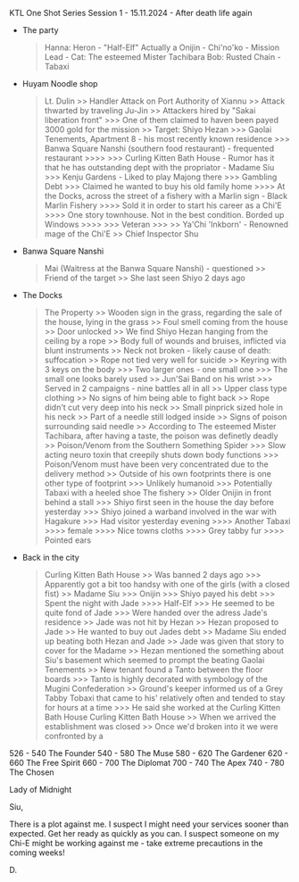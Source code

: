 KTL One Shot Series Session 1 - 15.11.2024 - After death life again

- The party
    > Hanna: Heron - "Half-Elf" Actually a Onijin - Chi'no'ko - Mission Lead - Cat: The esteemed Mister Tachibara
    > Bob: Rusted Chain - Tabaxi 

- Huyam Noodle shop
    > Lt. Dulin
        >> Handler
    > Attack on Port Authority of Xiannu
        >> Attack thwarted by traveling Ju-Jin
        >> Attackers hired by "Sakai liberation front"
            >>> One of them claimed to haven been payed 3000 gold for the mission
        >> Target: Shiyo Hezan
            >>> Gaolai Tenements, Apartment 8 - his most recently known residence
            >>> Banwa Square Nanshi (southern food restaurant) - frequented restaurant
                >>>> 
            >>> Curling Kitten Bath House - Rumor has it that he has outstanding dept with the propriator - Madame Siu
            >>> Kenju Gardens - Liked to play Majong there
            >>> Gambling Debt
            >>> Claimed he wanted to buy his old family home
                >>>> At the Docks, across the street of a fishery with a Marlin sign - Black Marlin Fishery
                >>>> Sold it in order to start his career as a Chi'E
                >>>> One story townhouse. Not in the best condition. Borded up Windows
                >>>> 
            >>> Veteran
            >>> 
        >> Ya'Chi 'Inkborn' - Renowned mage of the Chi'E
        >> Chief Inspector Shu
    
- Banwa Square Nanshi
    > Mai (Waitress at the Banwa Square Nanshi) - questioned
        >> Friend of the target
        >> She last seen Shiyo 2 days ago

- The Docks
    > The Property
        >> Wooden sign in the grass, regarding the sale of the house, lying in the grass
        >> Foul smell coming from the house
        >> Door unlocked
        >> We find Shiyo Hezan hanging from the ceiling by a rope
        >> Body full of wounds and bruises, inflicted via blunt instruments
        >> Neck not broken - likely cause of death: suffocation
        >> Rope not tied very well for suicide
        >> Keyring with 3 keys on the body
            >>> Two larger ones - one small one
            >>> The small one looks barely used
        >> Jun'Sai Band on his wrist
            >>> Served in 2 campaigns - nine battles all in all
        >> Upper class type clothing
        >> No signs of him being able to fight back
        >> Rope didn't cut very deep into his neck
        >> Small pinprick sized hole in his neck
        >> Part of a needle still lodged inside
        >> Signs of poison surrounding said needle
        >> According to The esteemed Mister Tachibara, after having a taste, the poison was definetly deadly
        >> Poison/Venom from the Southern Something Spider
            >>> Slow acting neuro toxin that creepily shuts down body functions
            >>> Poison/Venom must have been very concentrated due to the delivery method
        >> Outside of his own footprints there is one other type of footprint
            >>> Unlikely humanoid
            >>> Potentially Tabaxi with a heeled shoe
    > The fishery
        >> Older Onijin in front behind a stall
            >>> Shiyo first seen in the house the day before yesterday
            >>> Shiyo joined a warband involved in the war with Hagakure
            >>> Had visitor yesterday evening
                >>>> Another Tabaxi
                >>>> female
                >>>> Nice towns cloths
                >>>> Grey tabby fur
                >>>> Pointed ears
    
- Back in the city
    > Curling Kitten Bath House
        >> Was banned 2 days ago
            >>> Apparently got a bit too handsy with one of the girls (with a closed fist)
        >> Madame Siu
            >>> Onijin
            >>> Shiyo payed his debt
            >>> Spent the night with Jade
                >>>> Half-Elf
            >>> He seemed to be quite fond of Jade
            >>> Were handed over the adress
    > Jade's residence
        >> Jade was not hit by Hezan
        >> Hezan proposed to Jade
        >> He wanted to buy out Jades debt
        >> Madame Siu ended up beating both Hezan and Jade
        >> Jade was given that story to cover for the Madame
        >> Hezan mentioned the something about Siu's basement which seemed to prompt the beating
    > Gaolai Tenements
        >> New tenant found a Tanto between the floor boards
            >>> Tanto is highly decorated with symbology of the Mugini Confederation
        >> Ground's keeper informed us of a Grey Tabby Tobaxi that came to his' relatively often and tended to stay for hours at a time
            >>> He said she worked at the Curling Kitten Bath House
    > Curling Kitten Bath House
        >> When we arrived the establishment was closed
        >> Once we'd broken into it we were confronted by a 

526 - 540  The Founder 
540 - 580 The Muse
580 - 620 The Gardener
620 - 660 The Free Spirit
660 - 700 The Diplomat
700 - 740 The Apex
740 - 780 The Chosen

Lady of Midnight




Siu,

There is a plot against me. I suspect I might need your services sooner than expected. Get her ready as quickly as you can. I suspect someone on my Chi-E might be working against me - take extreme precautions in the coming weeks!

D.